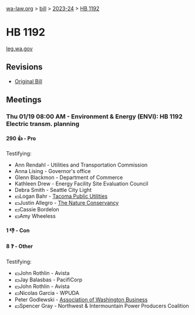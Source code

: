 [wa-law.org](/) > [bill](/bill/) > [2023-24](/bill/2023-24/) > [HB 1192](/bill/2023-24/hb/1192/)

# HB 1192
[leg.wa.gov](https://app.leg.wa.gov/billsummary?BillNumber=1192&Year=2023&Initiative=false)

## Revisions
* [Original Bill](1/)

## Meetings
### Thu 01/19 08:00 AM - Environment & Energy (ENVI): HB 1192 Electric transm. planning
#### 290 👍 - Pro
Testifying:
* Ann Rendahl - Utilities and Transportation Commission
* Anna Lising - Governor's office
* Glenn Blackmon - Department of Commerce
* Kathleen Drew - Energy Facility Site Evaluation Council
* Debra Smith - Seattle City Light
* 💵Logan Bahr - [Tacoma Public Utilities](/org/tacoma_public_utilities/)
* 💵Justin Allegro - [The Nature Conservancy](/org/the_nature_conservancy/)
* 💵Cassie Bordelon
* 💵Amy Wheeless

#### 1 👎 - Con

#### 8 ❓ - Other
Testifying:
* 💵John Rothlin - Avista
* 💵Jay Balasbas - PacifiCorp
* 💵John Rothlin - Avista
* 💵Nicolas Garcia - WPUDA
* Peter  Godlewski  - [Association of Washington Business](/org/association_of_washington_business/)
* 💵Spencer Gray - Northwest & Intermountain Power Producers Coalition
